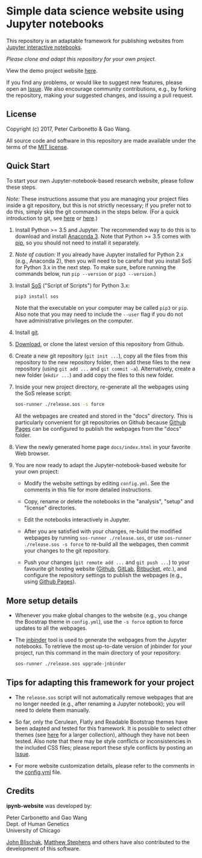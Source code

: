 # Simple data science website using Jupyter notebooks

This repository is an adaptable framework for publishing websites from
[Jupyter interactive notebooks](https://jupyter.org).

*Please clone and adapt this repository for your own project.*

View the demo project website
[here](https://stephenslab.github.io/ipynb-website).

If you find any problems, or would like to suggest new features,
please open an
[Issue](https://github.com/stephenslab/ipynb-website/issues). We also
encourage community contributions, e.g., by forking the repository,
making your suggested changes, and issuing a pull request.

## License

Copyright (c) 2017, Peter Carbonetto & Gao Wang.

All source code and software in this repository are made available
under the terms of the [MIT license](https://opensource.org/licenses/MIT).

## Quick Start

To start your own Jupyter-notebook-based research website, please
follow these steps.

*Note:* These instructions assume that you are managing your project
files inside a git repository, but this is not strictly necessary; if
you prefer not to do this, simply skip the git commands in the steps
below. (For a quick introduction to git, see
[here](https://swcarpentry.github.io/git-novice) or
[here](https://doi.org/10.1371/journal.pcbi.1004668 ).)

1. Install Python >= 3.5 and Jupyter. The recommended way to do this
   is to download and install
   [Anaconda 3](https://www.continuum.io/anaconda-overview). Note that
   Python >= 3.5 comes with [pip](https://pip.pypa.io), so you should
   not need to install it separately.

2. *Note of caution:* If you already have Jupyter installed for
   Python 2.x (e.g., Anaconda 2), then you will need to be careful
   that you install SoS for Python 3.x in the next step. To make sure,
   before running the commands below, run `pip --version` or `pip3
   --version`.)

3. Install [SoS](https://github.com/vatlab/SOS) ("Script of Scripts")
   for Python 3.x:

   ```bash
   pip3 install sos
   ```

   Note that the executable on your computer may be called `pip3` or
   `pip`. Also note that you may need to include the `--user` flag if
   you do not have administrative privileges on the computer.

4. Install [git](https://git-scm.com/downloads). 

5. [Download](https://github.com/stephenslab/ipynb-website/archive/master.zip),
   or clone the latest version of this repository from Github.

6. Create a new git repository (`git init ...`), copy all the files
   from this repository to the new repository folder, then add these
   files to the new repository (using `git add ...` and `git commit
   -a`). Alternatively, create a new folder (`mkdir ...`) and add copy
   the files to this new folder.

7. Inside your new project directory, re-generate all the webpages
   using the SoS release script:

   ```bash
   sos-runner ./release.sos -s force
   ```

   All the webpages are created and stored in the "docs"
   directory. This is particularly convenient for git repositories on
   Github because 
   [Github Pages](https://help.github.com/categories/github-pages-basics)
   can be configured to publish the webpages from the "docs" folder.

8. View the newly generated home page `docs/index.html` in your
   favorite Web browser.

9. You are now ready to adapt the Jupyter-notebook-based website for
   your own project:

   + Modify the website settings by editing `config.yml`. See the
     comments in this file for more detailed instructions.

   + Copy, rename or delete the notebooks in the "analysis", "setup"
     and "license" directories.

   + Edit the notebooks interactively in Jupyter.

   + After you are satisfied with your changes, re-build the modified
     webpages by running `sos-runner ./release.sos`, or use
     `sos-runner ./release.sos -s force` to re-build all the webpages,
     then commit your changes to the git repository.

   + Push your changes (`git remote add ...` and `git push ...`) to
     your favourite git hosting website ([Github](http://github.com),
     [GitLab](http://gitlab.com), [Bitbucket](https://bitbucket.org),
     *etc.*), and configure the repository settings to publish the
     webpages (e.g., using
     [Github Pages](https://help.github.com/categories/github-pages-basics)).

## More setup details

+ Whenever you make global changes to the website (e.g., you change
  the Boostrap theme in `config.yml`), use the `-s force` option to force
  updates to all the webpages.

+ The [jnbinder](https://github.com/gaow/jnbinder) tool is used to
  generate the webpages from the Jupyter notebooks. To retrieve the
  most up-to-date version of jnbinder for your project, run this
  command in the main directory of your repository:

  ```bash
  sos-runner ./release.sos upgrade-jnbinder
  ```

## Tips for adapting this framework for your project

+ The `release.sos` script will not automatically remove webpages that
are no longer needed (e.g., after renaming a Jupyter notebook); you
will need to delete them manually.

+ So far, only the Cerulean, Flatly and Readable Bootstrap themes have
been adapted and tested for this framework. It is possible to select
other themes (see [here](https://bootswatch.com) for a larger
collection), although they have not been tested. Also note that there
may be style conflicts or inconsistencies in the included CSS files;
please report these style conflicts by posting an
[Issue](https://github.com/stephenslab/ipynb-website/issues).

+ For more website customization details, please refer to the comments
  in the [config.yml](config.yml) file.

## Credits

**ipynb-website** was developed by:

Peter Carbonetto and Gao Wang<br>
Dept. of Human Genetics<br>
University of Chicago<br>

[John Blischak](https://github.com/jdblischak),
[Matthew Stephens](http://stephenslab.uchicago.edu) and others have
also contributed to the development of this software.
